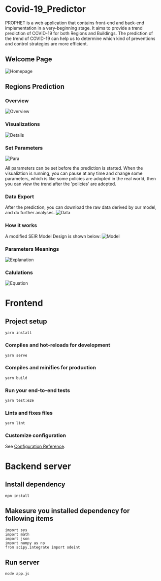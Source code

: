 # Covid-19_Predictor

PROPHET is a web application that contains front-end and back-end implementation in a very-beginning stage. It aims to provide a trend prediction of COVID-19 for both Regions and Buildings. The prediction of the trend of COVID-19 can help us to determine which kind of preventions and control strategies are more efficient.

## Welcome Page

![Homepage](../cityhack/doc/images/Homepage.png)

## Regions Prediction

### Overview

![Overview](../cityhack/doc/images/Region_Overview.png)

### Visualizations

![Details](../cityhack/doc/images/Region_details.png)

### Set Parameters

![Para](../cityhack/doc/images/Region_Parameter.png)

All parameters can be set before the prediction is started. When the visualiztion is running, you can pause at any time and change some parameters, which is like some policies are adopted in the real world, then you can view the trend after the 'policies' are adopted. 

### Data Export

After the prediction, you can download the raw data derived by our model, and do further analyses. 
![Data](../cityhack/doc/images/Data_Export.png)

### How it works

A modified SEIR Model Design is shown below: 
![Model](../cityhack/doc/images/Model.png)

### Parameters Meanings
![Explanation](../cityhack/doc/images/Explanation.png)

### Calulations
![Equation](../cityhack/doc/images/Equation.png)



# Frontend

## Project setup
```
yarn install
```

### Compiles and hot-reloads for development
```
yarn serve
```

### Compiles and minifies for production
```
yarn build
```

### Run your end-to-end tests
```
yarn test:e2e
```

### Lints and fixes files
```
yarn lint
```

### Customize configuration
See [Configuration Reference](https://cli.vuejs.org/config/).

# Backend server

## Install dependency

```
npm install
```

## Makesure you installed dependency for following items
```
import sys
import math
import json
import numpy as np
from scipy.integrate import odeint
```
## Run server

```
node app.js
```